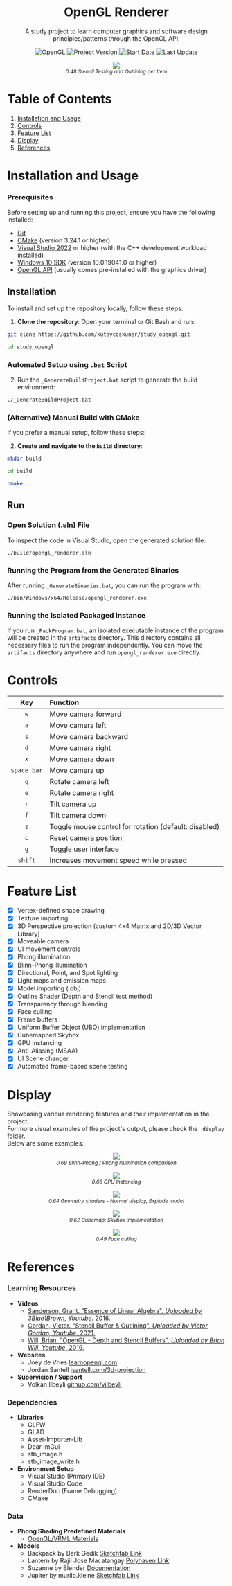 <h1 align="center">
    OpenGL Renderer
</h1>

<p align="center">
    A study project to learn computer graphics and software design principles/patterns through the OpenGL API.
</p>

<p align="center">
    <img alt="OpenGL" src="https://img.shields.io/badge/OpenGL-3.3-blue?logo=opengl&logoColor=white" />
    <img alt="Project Version" src="https://img.shields.io/badge/Project_Version-0.87-blue" />
    <img alt="Start Date" src="https://img.shields.io/badge/project_start-19_Aug_2022-blue" />
    <img alt="Last Update" src="https://img.shields.io/github/last-commit/kutaycoskuner/study_opengl" />
</p>

<p align="center">
    <img src="_display/0.48_stencil-test-outline-per-item_2023-08-03.gif" />
    <br>
    <sub><i> 0.48 Stencil Testing and Outlining per Item</i></sub>
</p>

# Table of Contents
1. [Installation and Usage](#installation-and-usage)
2. [Controls](#controls)
3. [Feature List](#feature-list)
4. [Display](#display)
5. [References](#references)


# Installation and Usage

### Prerequisites
Before setting up and running this project, ensure you have the following installed:

- [Git](https://git-scm.com/downloads)
- [CMake](https://cmake.org/download/) (version 3.24.1 or higher)
- [Visual Studio 2022](https://visualstudio.microsoft.com/vs/) or higher (with the C++ development workload installed)
- [Windows 10 SDK](https://developer.microsoft.com/en-us/windows/downloads/windows-10-sdk/) (version 10.0.19041.0 or higher)
- [OpenGL API](https://www.opengl.org/) (usually comes pre-installed with the graphics driver)

## Installation
To install and set up the repository locally, follow these steps:

1. **Clone the repository**:
Open your terminal or Git Bash and run:
```bash
git clone https://github.com/kutaycoskuner/study_opengl.git
```
```bash
cd study_opengl
```

### Automated Setup using `.bat` Script
2. Run the `_GenerateBuildProject.bat` script to generate the build environment:
```bash
./_GenerateBuildProject.bat
```

### (Alternative) Manual Build with CMake
If you prefer a manual setup, follow these steps:

2. **Create and navigate to the `build` directory**:
```bash
mkdir build
```
```bash
cd build
```
```bash
cmake ..
```

## Run
### Open Solution (.sln) File
To inspect the code in Visual Studio, open the generated solution file:
```
./build/opengl_renderer.sln
```

### Running the Program from the Generated Binaries
After running `_GenerateBinaries.bat`, you can run the program with:
```
./bin/Windows/x64/Release/opengl_renderer.exe
```

### Running the Isolated Packaged Instance
If you run `_PackProgram.bat`, an isolated executable instance of the program will be created in the `artifacts` directory. This directory contains all necessary files to run the program independently. You can move the `artifacts` directory anywhere and run `opengl_renderer.exe` directly.

# Controls
| Key          | Function |
| :------:     | :---------- | 
| `w`          | Move camera forward |
| `a`          | Move camera left |
| `s`          | Move camera backward |
| `d`          | Move camera right |
| `x`          | Move camera down |
| `space bar`  | Move camera up |
| `q`          | Rotate camera left |
| `e`          | Rotate camera right |
| `r`          | Tilt camera up |
| `f`          | Tilt camera down |
| `z`          | Toggle mouse control for rotation (default: disabled) |
| `c`          | Reset camera position |
| `g`          | Toggle user interface |
| `shift`      | Increases movement speed while pressed |

# Feature List
- [x] Vertex-defined shape drawing
- [x] Texture importing
- [x] 3D Perspective projection (custom 4x4 Matrix and 2D/3D Vector Library)
- [x] Moveable camera
- [x] UI movement controls 
- [x] Phong illumination
- [x] Blinn-Phong illumination
- [x] Directional, Point, and Spot lighting
- [x] Light maps and emission maps
- [x] Model importing (.obj)
- [x] Outline Shader (Depth and Stencil test method)
- [x] Transparency through blending
- [x] Face culling
- [x] Frame buffers
- [x] Uniform Buffer Object (UBO) implementation
- [x] Cubemapped Skybox 
- [x] GPU instancing
- [x] Anti-Aliasing (MSAA)
- [x] UI Scene changer
- [x] Automated frame-based scene testing

# Display
Showcasing various rendering features and their implementation in the project.   
For more visual examples of the project's output, please check the `_display` folder.   
Below are some examples:

<p align="center">
    <img src="_display/0.69_phong-shading-problem.png" />
    <br>
    <sub><i>0.69 Blinn-Phong / Phong Illumination comparison</i></sub>
</p>

<p align="center">
    <img src="_display/0.66_instancing_2024-04-01.gif" />
    <br>
    <sub><i>0.66 GPU Instancing</i></sub>
</p>

<p align="center">
    <img src="_display/0.64_geometry-shaders_2024-03-18.gif" />
    <br>
    <sub><i>0.64 Geometry shaders - Normal display, Explode model</i></sub>
</p>

<p align="center">
    <img src="_display/0.62_skybox_2024-02-18.gif" />
    <br>
    <sub><i>0.62 Cubemap: Skybox implementation</i></sub>
</p>

<p align="center">
    <img src="_display/0.49_face-culling_2023-09-14.gif" />
    <br>
    <sub><i>0.49 Face culling</i></sub>
</p>


# References
### Learning Resources
- **Videos**
  - [Sanderson, Grant. "Essence of Linear Algebra". _Uploaded by 3Blue1Brown, Youtube_. 2016.](https://www.youtube.com/watch?v=fNk_zzaMoSs&list=PLZHQObOWTQDPD3MizzM2xVFitgF8hE_ab)
  - [Gordan, Victor. "Stencil Buffer & Outlining". _Uploaded by Victor Gordan, Youtube_. 2021.](https://www.youtube.com/watch?v=ngF9LWWxhd0)
  - [Will, Brian. "OpenGL - Depth and Stencil Buffers". _Uploaded by Brian Will, Youtube_. 2019.](https://youtu.be/wVcWOghETFw)
- **Websites**
  - Joey de Vries [learnopengl.com](https://learnopengl.com)
  - Jordan Santell [jsantell.com/3d-projection](https://jsantell.com/3d-projection/)
- **Supervision / Support**
  - Volkan Ilbeyli [github.com/vilbeyli](https://github.com/vilbeyli)

### Dependencies
- **Libraries**
  - GLFW
  - GLAD
  - Asset-Importer-Lib
  - Dear ImGui
  - stb_image.h
  - stb_image_write.h
- **Environment Setup**
  - Visual Studio (Primary IDE)
  - Visual Studio Code
  - RenderDoc (Frame Debugging)
  - CMake

### Data
- **Phong Shading Predefined Materials**
  - [OpenGL/VRML Materials](http://devernay.free.fr/cours/opengl/materials.html)
- **Models**
  - Backpack by Berk Gedik [Sketchfab Link](https://sketchfab.com/3d-models/survival-guitar-backpack-799f8c4511f84fab8c3f12887f7e6b36)
  - Lantern by Rajil Jose Macatangay [Polyhaven Link](https://polyhaven.com/a/Lantern_01)
  - Suzanne by Blender [Documentation](https://docs.blender.org/manual/en/latest/modeling/meshes/primitives.html)
  - Jupiter by murilo.kleine [Sketchfab Link](https://sketchfab.com/3d-models/jupiter-free-downloadable-model-61671f29ca0a4fa39dc9653290282418)
